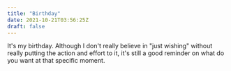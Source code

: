 ```yaml
---
title: "Birthday"
date: 2021-10-21T03:56:25Z
draft: false
---
```

It's my birthday. Although I don't really believe in "just wishing" without really putting the action and effort to it, it's still a good reminder on what do you want at that specific moment. 